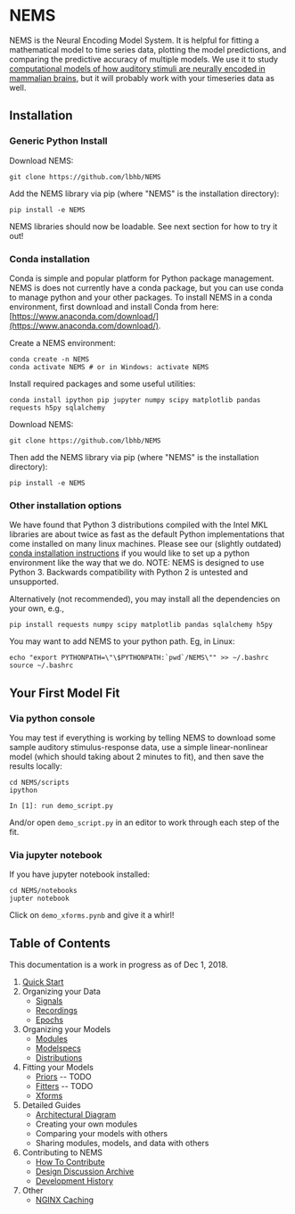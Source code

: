 # NEMS #

NEMS is the Neural Encoding Model System. It is helpful for fitting a mathematical model to time series data, plotting the model predictions, and comparing the predictive accuracy of multiple models. We use it to study [computational models of how auditory stimuli are neurally encoded in mammalian brains](https://hearingbrain.org), but it will probably work with your timeseries data as well.


## Installation

### Generic Python Install

Download NEMS:
```
git clone https://github.com/lbhb/NEMS
```
Add the NEMS library via pip (where "NEMS" is the installation directory):
```
pip install -e NEMS
```
NEMS libraries should now be loadable. See next section for how to try it out!

### Conda installation

Conda is simple and popular platform for Python package management. NEMS is does not currently have a 
conda package, but you can use conda to manage python and your other packages.
To install NEMS in a conda environment, first
download and install Conda from here:
[https://www.anaconda.com/download/](https://www.anaconda.com/download/).

Create a NEMS environment:
```
conda create -n NEMS
conda activate NEMS # or in Windows: activate NEMS
```
Install required packages and some useful utilities:
```
conda install ipython pip jupyter numpy scipy matplotlib pandas requests h5py sqlalchemy
```
Download NEMS:
```
git clone https://github.com/lbhb/NEMS
```
Then add the NEMS library via pip (where "NEMS" is the installation directory):
```
pip install -e NEMS
```

### Other installation options

We have found that Python 3 distributions compiled with the Intel MKL libraries are about twice as fast 
as the default Python implementations that come installed on many linux machines. 
Please see our (slightly outdated) [conda installation instructions](docs/conda.md) if you 
would like to set up a python environment like the way that we do. NOTE: NEMS is designed to use Python 3. Backwards compatibility with Python 2 is untested and unsupported.

Alternatively (not recommended), you may install all the dependencies on your own, e.g.,
```
pip install requests numpy scipy matplotlib pandas sqlalchemy h5py
```

You may want to add NEMS to your python path. Eg, in Linux:
```
echo "export PYTHONPATH=\"\$PYTHONPATH:`pwd`/NEMS\"" >> ~/.bashrc
source ~/.bashrc
```

## Your First Model Fit

### Via python console

You may test if everything is working by telling NEMS to download some sample auditory stimulus-response data, use a simple linear-nonlinear model (which should taking about 2 minutes to fit), and then save the results locally:

```
cd NEMS/scripts
ipython

In [1]: run demo_script.py
```
And/or open `demo_script.py` in an editor to work through each step of the fit.

### Via jupyter notebook

If you have jupyter notebook installed:
```
cd NEMS/notebooks
jupter notebook
``` 
Click on `demo_xforms.pynb` and give it a whirl!

## Table of Contents ##

This documentation is a work in progress as of Dec 1, 2018.

1. [Quick Start](docs/quickstart.md)
2. Organizing your Data
   - [Signals](docs/signals.md)
   - [Recordings](docs/recordings.md)
   - [Epochs](docs/epochs.md)
3. Organizing your Models
   - [Modules](docs/modules.md)
   - [Modelspecs](docs/modelspecs.md)
   - [Distributions](docs/distributions.ipynb)
4. Fitting your Models
   - [Priors](docs/priors.md) -- TODO
   - [Fitters](docs/fitters.md) -- TODO
   - [Xforms](docs/xforms.md)
5. Detailed Guides
   - [Architectural Diagram](docs/architecture.svg)
   - Creating your own modules
   - Comparing your models with others
   - Sharing modules, models, and data with others
6. Contributing to NEMS
   - [How To Contribute](docs/contributing.md)
   - [Design Discussion Archive](docs/discussions.md)
   - [Development History](docs/history.md)
7. Other
   - [NGINX Caching](docs/nginx.md)
